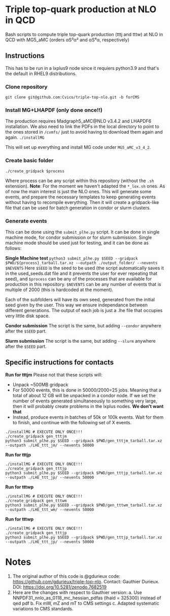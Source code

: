 # Triple top-quark production at NLO in QCD ###

Bash scripts to compute triple top-quark production (tttj and tttw) at NLO in QCD with MG5_aMC (orders αS³α² and αS⁴α, respectively)


## Instructions
This has to be run in a lxplus9 node since it requiers python3.9 and that's the default
in RHEL9 distributions.
### Clone repository
`git clone git@github.com:Cvico/triple-top-nlo.git -b forCMS`
### Install MG+LHAPDF (only done once!!)
The production requires Madgraph5_aMC@NLO v3.4.2 and LHAPDF6 installation. We also need
to link the PDFs in the local directory to point to the ones stored in `/cvmfs/` just to
avoid having to download them again and again.
`./installMG`

This will set up everything and install MG code under `MG5_aMC_v3_4_2`.

### Create basic folder
`./create_gridpack $process`

Where process can be any script within this repository (without the `.sh` extension). 
**Note**: For the moment we haven't adapted the `*_lox.sh` ones. As of now the main
interest is just the NLO ones.  This will generate some events, and prepare the necessary 
templates to keep generating events without having to recompile everything. Then
it will create a gridpack-like file that can be used for batch generation in condor or slurm
clusters.

### Generate events
This can be done using the `submit_plhe.py` script. It can be done in single machine mode, for
condor submission or for slurm submission. Single machine mode should be used just for testing, and
it can be done as follows:

**Single Machine test**
```python3 submit_plhe.py $SEED --gridpack $PWD/${process}_tarball.tar.xz --outpath ./output_folder/ --nevents $NEVENTS```
Here `$SEED` is the seed to be used (the script automatically saves it in the used_seeds.dat file and it prevents the 
user for ever repeating that seed), and `$process` can be any of the processes that are available for production in 
this repository. `$NEVENTS` can be any number of events that is multiple of 2000 (this is hardcoded at the moment).

Each of the subfolders will have its own seed, generated from the initial seed given by the user. This way we
ensure independance between different generations. The output of each job is just a .lhe file that occupies very
little disk space.

**Condor submission**
The script is the same, but adding `--condor` anywhere after the `$SEED` part.

**Slurm submission**
The script is the same, but adding `--slurm` anywhere after the `$SEED` part.

## Specific instructions for contacts
**Run for tttjm**
Please not that these scripts will:
 * Unpack \~500MB gridpack
 * For 50000 events, this is done in 50000/2000=25 jobs. Meaning that a total of about 12 GB will be unpacked
   in a condor node. If we set the number of events generated simultaneously to something very large, then
   it will probably create problems in the lxplus nodes. **We don't want that**
 * Instead, produce events in batches of 50k or 100k events. Wait for them to finish, and continue with the following
   set of X events.
```
./installMG # EXECUTE ONLY ONCE!!!
./create_gridpack gen_tttjm
python3 submit_plhe.py $SEED --gridpack $PWD/gen_tttjm_tarball.tar.xz --outpath ./LHE_ttt_jm/ --nevents 50000
```

**Run for tttjp**
```
./installMG # EXECUTE ONLY ONCE!!!
./create_gridpack gen_tttjp
python3 submit_plhe.py $SEED --gridpack $PWD/gen_tttjp_tarball.tar.xz --outpath ./LHE_ttt_jp/ --nevents 50000 
```

**Run for tttwp**
```
./installMG # EXECUTE ONLY ONCE!!!
./create_gridpack gen_tttwm
python3 submit_plhe.py $SEED --gridpack $PWD/gen_tttwm_tarball.tar.xz --outpath ./LHE_ttt_wm/ --nevents 50000
```

**Run for tttwp**
```
./installMG # EXECUTE ONLY ONCE!!!
./create_gridpack gen_tttjp
python3 submit_plhe.py $SEED --gridpack $PWD/gen_tttjp_tarball.tar.xz --outpath ./LHE_ttt_jp/ --nevents 50000 
```

# Notes
1. The original author of this code is @gdurieux code: https://github.com/gdurieux/triple-top-nlo. Contact: Gauthier Durieux. DOI: https://doi.org/10.5281/zenodo.7682519
2. Here are the changes with respect to Gauthier version:
  a. Use NNPDF31_nnlo_as_0118_mc_hessian_pdfas (lhaid = 325300) instead of qed pdf
  b. Fix mW, mZ and mT to CMS settings
  c. Adapted systematic variations to CMS standards.



